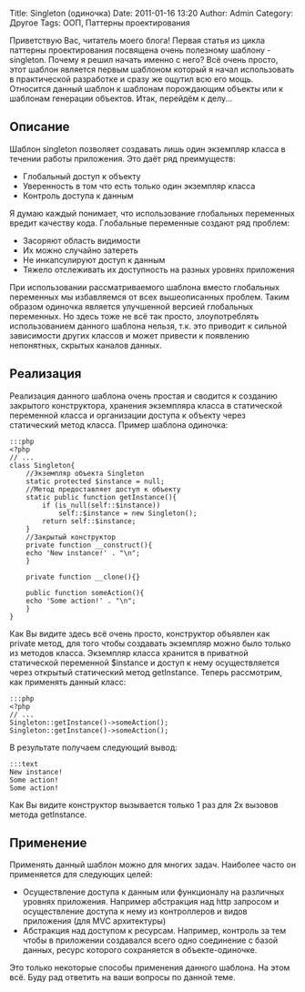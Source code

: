 Title: Singleton (одиночка)
Date: 2011-01-16 13:20
Author: Admin
Category: Другое
Tags: ООП, Паттерны проектирования

Приветствую Вас, читатель моего блога! Первая статья из цикла паттерны
проектирования посвящена очень полезному шаблону - singleton. Почему я
решил начать именно с него? Всё очень просто, этот шаблон является
первым шаблоном который я начал использовать в практической разработке и
сразу же ощутил всю его мощь. Относится данный шаблон к шаблонам
порождающим объекты или к шаблонам генерации объектов. Итак, перейдём к
делу...

Описание
--------

Шаблон singleton позволяет создавать лишь один экземпляр класса в
течении работы приложения. Это даёт ряд преимуществ:

-   Глобальный доступ к объекту
-   Уверенность в том что есть только один экземпляр класса
-   Контроль доступа к данным

  

Я думаю каждый понимает, что использование глобальных переменных вредит
качеству кода. Глобальные переменные создают ряд проблем:

-   Засоряют область видимости
-   Их можно случайно затереть
-   Не инкапсулируют доступ к данным
-   Тяжело отслеживать их доступность на разных уровнях приложения

  

При использовании рассматриваемого шаблона вместо глобальных переменных
мы избавляемся от всех вышеописанных проблем. Таким образом одиночка
является улучшенной версией глобальных переменных. Но здесь тоже не всё
так просто, злоупотреблять использованием данного шаблона нельзя, т.к.
это приводит к сильной зависимости других классов и может привести к
появлению непонятных, скрытых каналов данных.

Реализация
----------

Реализация данного шаблона очень простая и сводится к созданию закрытого
конструктора, хранения экземпляра класса в статической переменной класса
и организации доступа к объекту через статический метод класса. Пример
шаблона одиночка:

	:::php
	<?php
	// ...
	class Singleton{
	    //Экземпляр объекта Singleton
	    static protected $instance = null;
	    //Метод предоставляет доступ к объекту
	    static public function getInstance(){
			if (is_null(self::$instance))
				self::$instance = new Singleton();
			return self::$instance;
		}
	    //Закрытый конструктор
	    private function __construct(){
		echo 'New instance!' . "\n";
	    }
	 
	    private function __clone(){}
	 
	    public function someAction(){
	  	echo 'Some action!' . "\n";
	    }
	}

Как Вы видите здесь всё очень просто, конструктор объявлен как private
метод, для того чтобы создавать экземпляр можно было только из методов
класса. Экземпляр класса хранится в приватной статической переменной
$instance и доступ к нему осуществляется через открытый статический
метод getInstance. Теперь рассмотрим, как применять данный класс:

	:::php
	<?php
	// ...
	Singleton::getInstance()->someAction();
	Singleton::getInstance()->someAction();

В результате получаем следующий вывод:

	:::text
    New instance!
    Some action!
    Some action!

Как Вы видите конструктор вызывается только 1 раз для 2х вызовов метода
getInstance.

Применение
----------

Применять данный шаблон можно для многих задач. Наиболее часто он
применяется для следующих целей:

-   Осуществление доступа к данным или функционалу на различных уровнях
    приложения. Например абстракция над http запросом и осуществление
    доступа к нему из контроллеров и видов приложения (для MVC
    архитектуры)
-   Абстракция над доступом к ресурсам. Например, контроль за тем чтобы
    в приложении создавался всего одно соединение с базой данных, ресурс
    которого сохраняется в объекте-одиночке.

Это только некоторые способы применения данного шаблона. На этом всё.
Буду рад ответить на ваши вопросы по данной теме.
